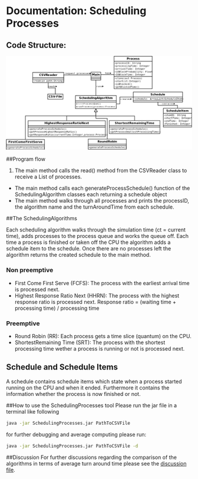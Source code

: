 # Documentation: Scheduling Processes


## Code Structure:
![alt text](UMLDiagram.png)


##Program flow
1. The main method calls the read() method from the CSVReader class to receive a List of processes.
- The main method calls each generateProcessSchedule() function of the SchedulingAlgorithm classes each returning a schedule object
- The main method walks through all processes and prints the processID, the algorithm name and the turnAroundTime from each schedule.


##The SchedulingAlgorithms

Each scheduling algorithm walks through the simulation time (ct = current time), adds processes to the process queue and works the queue off. Each time a process is finished or taken off the CPU the algorithm adds a schedule item to the schedule. Once there are no processes left the algorithm returns the created schedule to the main method.

### Non preemptive
- First Come First Serve (FCFS): The process with the earliest arrival time is processed next.
- Highest Response Ratio Next (HHRN): The process with the highest response ratio  is processed next. Response ratio = (waiting time + processing time) / processing time

### Preemptive
- Round Robin (RR): Each process gets a time slice (quantum) on the CPU.
- ShortestRemaining Time (SRT): The process with the shortest processing time wether a process is running or not is processed next.


## Schedule and Schedule Items
A schedule contains schedule items which state when a process started running on the CPU and when it ended. Furthermore it contains the information whether the process is now finished or not.

##How to use the SchedulingProcesses tool
Please run the jar file in a terminal like following
```sh
java -jar SchedulingProcesses.jar PathToCSVFile
```
for further debugging and average computing please run:
```sh
java -jar SchedulingProcesses.jar PathToCSVFile -d
```




##Discussion
For further discussions regarding the comparison of the algorithms in terms of average turn around time please see the [discussion file](./discussion.md).
